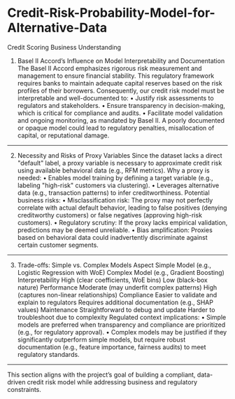 # Credit-Risk-Probability-Model-for-Alternative-Data
Credit Scoring Business Understanding
1. Basel II Accord’s Influence on Model Interpretability and Documentation
The Basel II Accord emphasizes rigorous risk measurement and management to ensure financial stability. This regulatory framework requires banks to maintain adequate capital reserves based on the risk profiles of their borrowers. Consequently, our credit risk model must be interpretable and well-documented to:
•	Justify risk assessments to regulators and stakeholders.
•	Ensure transparency in decision-making, which is critical for compliance and audits.
•	Facilitate model validation and ongoing monitoring, as mandated by Basel II.
A poorly documented or opaque model could lead to regulatory penalties, misallocation of capital, or reputational damage.
________________________________________
2. Necessity and Risks of Proxy Variables
Since the dataset lacks a direct "default" label, a proxy variable is necessary to approximate credit risk using available behavioral data (e.g., RFM metrics).
Why a proxy is needed:
•	Enables model training by defining a target variable (e.g., labeling "high-risk" customers via clustering).
•	Leverages alternative data (e.g., transaction patterns) to infer creditworthiness.
Potential business risks:
•	Misclassification risk: The proxy may not perfectly correlate with actual default behavior, leading to false positives (denying creditworthy customers) or false negatives (approving high-risk customers).
•	Regulatory scrutiny: If the proxy lacks empirical validation, predictions may be deemed unreliable.
•	Bias amplification: Proxies based on behavioral data could inadvertently discriminate against certain customer segments.
________________________________________
3. Trade-offs: Simple vs. Complex Models
Aspect	Simple Model (e.g., Logistic Regression with WoE)	Complex Model (e.g., Gradient Boosting)
Interpretability	High (clear coefficients, WoE bins)	Low (black-box nature)
Performance	Moderate (may underfit complex patterns)	High (captures non-linear relationships)
Compliance	Easier to validate and explain to regulators	Requires additional documentation (e.g., SHAP values)
Maintenance	Straightforward to debug and update	Harder to troubleshoot due to complexity
Regulated context implications:
•	Simple models are preferred when transparency and compliance are prioritized (e.g., for regulatory approval).
•	Complex models may be justified if they significantly outperform simple models, but require robust documentation (e.g., feature importance, fairness audits) to meet regulatory standards.
________________________________________
This section aligns with the project’s goal of building a compliant, data-driven credit risk model while addressing business and regulatory constraints.

